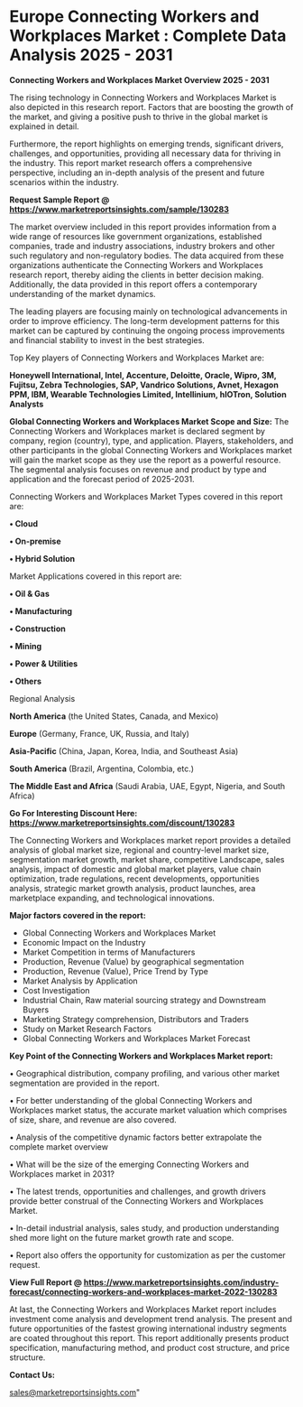 # Europe Connecting Workers and Workplaces Market : Complete Data Analysis 2025 - 2031

<Strong> Connecting Workers and Workplaces Market Overview 2025 - 2031</strong>

The rising technology in Connecting Workers and Workplaces Market is also depicted in this research report. Factors that are boosting the growth of the market, and giving a positive push to thrive in the global market is explained in detail.

Furthermore, the report highlights on emerging trends, significant drivers, challenges, and opportunities, providing all necessary data for thriving in the industry. This report market research offers a comprehensive perspective, including an in-depth analysis of the present and future scenarios within the industry.

<strong>Request Sample Report @ <a href=https://www.marketreportsinsights.com/sample/130283>https://www.marketreportsinsights.com/sample/130283</a></strong>

The market overview included in this report provides information from a wide range of resources like government organizations, established companies, trade and industry associations, industry brokers and other such regulatory and non-regulatory bodies. The data acquired from these organizations authenticate the Connecting Workers and Workplaces research report, thereby aiding the clients in better decision making. Additionally, the data provided in this report offers a contemporary understanding of the market dynamics.

The leading players are focusing mainly on technological advancements in order to improve efficiency. The long-term development patterns for this market can be captured by continuing the ongoing process improvements and financial stability to invest in the best strategies.

Top Key players of Connecting Workers and Workplaces Market are:

<strong>Honeywell International, Intel, Accenture, Deloitte, Oracle, Wipro, 3M, Fujitsu, Zebra Technologies, SAP, Vandrico Solutions, Avnet, Hexagon PPM, IBM, Wearable Technologies Limited, Intellinium, hIOTron, Solution Analysts</strong>

<strong><b>Global Connecting Workers and Workplaces Market Scope and Size:</b></strong>
The Connecting Workers and Workplaces market is declared segment by company, region (country), type, and application. Players, stakeholders, and other participants in the global Connecting Workers and Workplaces market will gain the market scope as they use the report as a powerful resource. The segmental analysis focuses on revenue and product by type and application and the forecast period of 2025-2031.

Connecting Workers and Workplaces Market Types covered in this report are:

<strong>• Cloud

• On-premise

• Hybrid Solution</strong>

Market Applications covered in this report are:

<strong>• Oil & Gas

• Manufacturing

• Construction

• Mining

• Power & Utilities

• Others</strong> 

Regional Analysis

<strong>North America</strong> (the United States, Canada, and Mexico)

<strong>Europe</strong> (Germany, France, UK, Russia, and Italy)

<strong>Asia-Pacific</strong> (China, Japan, Korea, India, and Southeast Asia)

<strong>South America</strong> (Brazil, Argentina, Colombia, etc.)

<strong>The Middle East and Africa</strong> (Saudi Arabia, UAE, Egypt, Nigeria, and South Africa)

<strong>Go For Interesting Discount Here: <a href=https://www.marketreportsinsights.com/discount/130283>https://www.marketreportsinsights.com/discount/130283</a></strong>

The Connecting Workers and Workplaces market report provides a detailed analysis of global market size, regional and country-level market size, segmentation market growth, market share, competitive Landscape, sales analysis, impact of domestic and global market players, value chain optimization, trade regulations, recent developments, opportunities analysis, strategic market growth analysis, product launches, area marketplace expanding, and technological innovations.

<strong><b>Major factors covered in the report:</b></strong>
<ul>
  <li>Global Connecting Workers and Workplaces Market </li>
  <li>Economic Impact on the Industry</li>
  <li>Market Competition in terms of Manufacturers</li>
  <li>Production, Revenue (Value) by geographical segmentation</li>
  <li>Production, Revenue (Value), Price Trend by Type</li>
  <li>Market Analysis by Application</li>
  <li>Cost Investigation</li>
  <li>Industrial Chain, Raw material sourcing strategy and Downstream Buyers</li>
  <li>Marketing Strategy comprehension, Distributors and Traders</li>
  <li>Study on Market Research Factors</li>
  <li>Global Connecting Workers and Workplaces Market Forecast</li>
</ul>

<strong><b>Key Point of the Connecting Workers and Workplaces Market report:</b></strong>

• Geographical distribution, company profiling, and various other market segmentation are provided in the report.

• For better understanding of the global Connecting Workers and Workplaces market status, the accurate market valuation which comprises of size, share, and revenue are also covered.

• Analysis of the competitive dynamic factors better extrapolate the complete market overview

• What will be the size of the emerging Connecting Workers and Workplaces market in 2031?

• The latest trends, opportunities and challenges, and growth drivers provide better construal of the Connecting Workers and Workplaces Market.

• In-detail industrial analysis, sales study, and production understanding shed more light on the future market growth rate and scope.

• Report also offers the opportunity for customization as per the customer request.

<strong><b>View Full Report @ <a href=https://www.marketreportsinsights.com/industry-forecast/connecting-workers-and-workplaces-market-2022-130283>https://www.marketreportsinsights.com/industry-forecast/connecting-workers-and-workplaces-market-2022-130283</a></b></strong>


At last, the Connecting Workers and Workplaces Market report includes investment come analysis and development trend analysis. The present and future opportunities of the fastest growing international industry segments are coated throughout this report. This report additionally presents product specification, manufacturing method, and product cost structure, and price structure.

<strong>Contact Us:</strong>

sales@marketreportsinsights.com"
